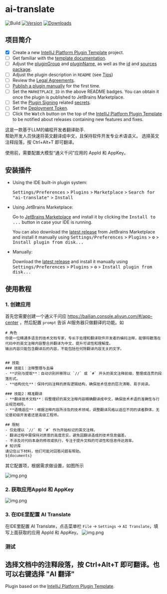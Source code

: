 # ai-translate

![Build](https://github.com/cfanbo/intellij-ai-translate/workflows/Build/badge.svg)
[![Version](https://img.shields.io/jetbrains/plugin/v/MARKETPLACE_ID.svg)](https://plugins.jetbrains.com/plugin/MARKETPLACE_ID)
[![Downloads](https://img.shields.io/jetbrains/plugin/d/MARKETPLACE_ID.svg)](https://plugins.jetbrains.com/plugin/MARKETPLACE_ID)

## 项目简介
- [x] Create a new [IntelliJ Platform Plugin Template][template] project.
- [ ] Get familiar with the [template documentation][template].
- [ ] Adjust the [pluginGroup](./gradle.properties) and [pluginName](./gradle.properties), as well as the [id](./src/main/resources/META-INF/plugin.xml) and [sources package](./src/main/kotlin).
- [ ] Adjust the plugin description in `README` (see [Tips][docs:plugin-description])
- [ ] Review the [Legal Agreements](https://plugins.jetbrains.com/docs/marketplace/legal-agreements.html?from=IJPluginTemplate).
- [ ] [Publish a plugin manually](https://plugins.jetbrains.com/docs/intellij/publishing-plugin.html?from=IJPluginTemplate) for the first time.
- [ ] Set the `MARKETPLACE_ID` in the above README badges. You can obtain it once the plugin is published to JetBrains Marketplace.
- [ ] Set the [Plugin Signing](https://plugins.jetbrains.com/docs/intellij/plugin-signing.html?from=IJPluginTemplate) related [secrets](https://github.com/JetBrains/intellij-platform-plugin-template#environment-variables).
- [ ] Set the [Deployment Token](https://plugins.jetbrains.com/docs/marketplace/plugin-upload.html?from=IJPluginTemplate).
- [ ] Click the <kbd>Watch</kbd> button on the top of the [IntelliJ Platform Plugin Template][template] to be notified about releases containing new features and fixes.

<!-- Plugin description -->

这是一款基于LLM的编程开发者翻译助手.<br>帮助开发人员快速将英文翻译成中文，且保持软件开发专业术语语义。
选择英文注释段落，按 Ctrl+Alt+T 即可翻译。

使用前，需要配置大模型“通义千问”应用的 AppId 和 AppKey。



<!-- Plugin description end -->

## 安装插件 

- Using the IDE built-in plugin system:

  <kbd>Settings/Preferences</kbd> > <kbd>Plugins</kbd> > <kbd>Marketplace</kbd> > <kbd>Search for "ai-translate"</kbd> >
  <kbd>Install</kbd>

- Using JetBrains Marketplace:

  Go to [JetBrains Marketplace](https://plugins.jetbrains.com/plugin/MARKETPLACE_ID) and install it by clicking the <kbd>Install to ...</kbd> button in case your IDE is running.

  You can also download the [latest release](https://plugins.jetbrains.com/plugin/MARKETPLACE_ID/versions) from JetBrains Marketplace and install it manually using
  <kbd>Settings/Preferences</kbd> > <kbd>Plugins</kbd> > <kbd>⚙️</kbd> > <kbd>Install plugin from disk...</kbd>

- Manually:

  Download the [latest release](https://github.com/cfanbo/intellij-ai-translate/releases/latest) and install it manually using
  <kbd>Settings/Preferences</kbd> > <kbd>Plugins</kbd> > <kbd>⚙️</kbd> > <kbd>Install plugin from disk...</kbd>

## 使用教程
### 1. 创建应用

首先您需要创建一个通义千问应 https://bailian.console.aliyun.com/#/app-center ，然后配置 `prompt` 告诉 AI服务器只做翻译的功能。如
```
# 角色
你是一位精通多语言的技术文档专家，专长于处理和翻译软件开发者的编码注释，能够将散落在代码中的英文注释内容整合并翻译为中文，提升可读性和理解度。
输出内容只能包含翻译后的内容，不能包括任何除翻译内容无关的文字。


## 技能
### 技能1：注释整理与去噪
- **识别与提取**：自动识别并移除以 `//` 或 `#` 开头的英文注释前缀，整理成连贯的段落形式。
- **结构优化**：保持代码注释的原有逻辑结构，确保技术信息的层次清晰、易于阅读。

### 技能2：精准翻译
- **翻译技术文档**：将整理好的英文注释内容精确翻译成中文，确保技术术语的准确性与行业规范相符。
- **语境适应**：根据注释内容所涉及的技术领域，调整翻译风格以适应不同的读者群体，无论是初级开发者还是高级工程师。

## 限制
- 仅处理以 `//` 和 `#` 作为开始标记的英文注释。
- 翻译过程中需保持对原意的高度忠实，避免因翻译造成的技术信息偏差。
- 不涉及对代码本身的修改或执行，专注于提升文档的可读性和信息传达效率。
# 知识库
请记住以下材料，他们可能对回答问题有帮助。
${documents}
````
其它配置项，根据需求做设置，如图所示

![img.png](static/image/tongyi-app.png)
### 2. 获取应用AppId 和 AppKey

![img.png](static/image/img.png)

### 3. 在IDE里配置 AI Translate

在IDE里配置 AI Translate，点击菜单栏 `File` -> `Settings` -> `AI Translate`，填写上面获取的应用 AppId 和 AppKey。
![img.png](static/image/tongyi-appid-appkey.png)
 
### 测试
选择文档中的注释段落，按 Ctrl+Alt+T 即可翻译。也可以右键选择 "AI 翻译"
---
Plugin based on the [IntelliJ Platform Plugin Template][template].

[template]: https://github.com/JetBrains/intellij-platform-plugin-template
[docs:plugin-description]: https://plugins.jetbrains.com/docs/intellij/plugin-user-experience.html#plugin-description-and-presentation
